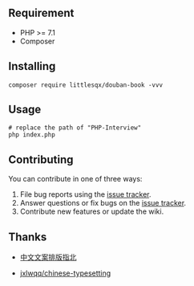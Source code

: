 ## Requirement

- PHP >= 7.1
- Composer

## Installing

```shell
composer require littlesqx/douban-book -vvv
```


## Usage

```shell
# replace the path of "PHP-Interview"
php index.php
```
## Contributing

You can contribute in one of three ways:

1. File bug reports using the [issue tracker](https://github.com/littlesqx/douban-book/issues).
2. Answer questions or fix bugs on the [issue tracker](https://github.com/littlesqx/douban-book/issues).
3. Contribute new features or update the wiki.

## Thanks

- [中文文案排版指北](https://github.com/sparanoid/chinese-copywriting-guidelines)

- [jxlwqq/chinese-typesetting](https://github.com/jxlwqq/chinese-typesetting)

